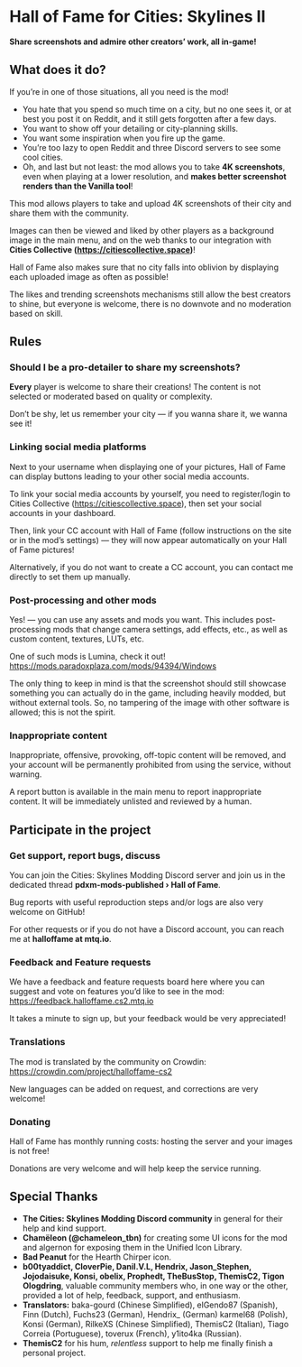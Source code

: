﻿# Hall of Fame for Cities: Skylines II

**Share screenshots and admire other creators’ work, all in-game!**

## What does it do?

If you’re in one of those situations, all you need is the mod!

- You hate that you spend so much time on a city, but no one sees it, or at best you post it on
  Reddit, and it still gets forgotten after a few days.
- You want to show off your detailing or city-planning skills.
- You want some inspiration when you fire up the game.
- You’re too lazy to open Reddit and three Discord servers to see some cool cities.
- Oh, and last but not least: the mod allows you to take **4K screenshots**, even when playing at a
  lower resolution, and **makes better screenshot renders than the Vanilla tool**!

This mod allows players to take and upload 4K screenshots of their city and share them with the
community.

Images can then be viewed and liked by other players as a background image in the main menu, and on
the web thanks to our integration with **Cities Collective (https://citiescollective.space)**!

Hall of Fame also makes sure that no city falls into oblivion by displaying each uploaded image as
often as possible!

The likes and trending screenshots mechanisms still allow the best creators to shine, but everyone
is welcome, there is no downvote and no moderation based on skill.

## Rules

### Should I be a pro-detailer to share my screenshots?

**Every** player is welcome to share their creations!
The content is not selected or moderated based on quality or complexity.

Don’t be shy, let us remember your city — if you wanna share it, we wanna see it!

### Linking social media platforms

Next to your username when displaying one of your pictures, Hall of Fame can display buttons leading
to your other social media accounts.

To link your social media accounts by yourself, you need to register/login to Cities Collective
(https://citiescollective.space), then set your social accounts in your dashboard.

Then, link your CC account with Hall of Fame (follow instructions on the site or in the mod’s
settings) — they will now appear automatically on your Hall of Fame pictures!

Alternatively, if you do not want to create a CC account, you can contact me directly to set them up
manually.

### Post-processing and other mods

Yes! — you can use any assets and mods you want. This includes post-processing mods that change
camera settings, add effects, etc., as well as custom content, textures, LUTs, etc.

One of such mods is Lumina, check it out! https://mods.paradoxplaza.com/mods/94394/Windows

The only thing to keep in mind is that the screenshot should still showcase something you can
actually do in the game, including heavily modded, but without external tools.
So, no tampering of the image with other software is allowed; this is not the spirit.

### Inappropriate content

Inappropriate, offensive, provoking, off-topic content will be removed, and your account will be
permanently prohibited from using the service, without warning.

A report button is available in the main menu to report inappropriate content.
It will be immediately unlisted and reviewed by a human.

## Participate in the project

### Get support, report bugs, discuss

You can join the Cities: Skylines Modding Discord server and join us in the dedicated thread
**pdxm-mods-published › Hall of Fame**.

Bug reports with useful reproduction steps and/or logs are also very welcome on GitHub!

For other requests or if you do not have a Discord account, you can reach me at
**halloffame at mtq.io**.

### Feedback and Feature requests

We have a feedback and feature requests board here where you can suggest and vote on features you’d
like to see in the mod: https://feedback.halloffame.cs2.mtq.io

It takes a minute to sign up, but your feedback would be very appreciated!

### Translations

The mod is translated by the community on Crowdin: https://crowdin.com/project/halloffame-cs2

New languages can be added on request, and corrections are very welcome!

### Donating

Hall of Fame has monthly running costs: hosting the server and your images is not free!

Donations are very welcome and will help keep the service running.

## Special Thanks

- **The Cities: Skylines Modding Discord community** in general for their help and kind support.
- **Chamëleon (@chameleon_tbn)** for creating some UI icons for the mod and algernon for exposing
  them in the Unified Icon Library.
- **Bad Peanut** for the Hearth Chirper icon.
- **b00tyaddict, CloverPie, Danil.V.L, Hendrix, Jason_Stephen, Jojodaisuke, Konsi, obelix, Prophedt,
  TheBusStop, ThemisC2, Tigon Ologdring**, valuable community members who, in one way or the other,
  provided a lot of help, feedback, support, and enthusiasm.
- **Translators:**
  baka-gourd (Chinese Simplified),
  elGendo87 (Spanish),
  Finn (Dutch),
  Fuchs23 (German),
  Hendrix_ (German)
  karmel68 (Polish),
  Konsi (German),
  RilkeXS (Chinese Simplified),
  ThemisC2 (Italian),
  Tiago Correia (Portuguese),
  toverux (French),
  y1ito4ka (Russian).
- **ThemisC2** for his hum, *relentless* support to help me finally finish a personal project.
